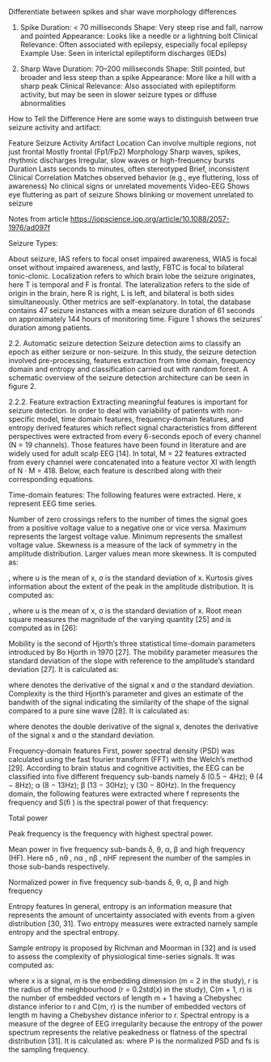 Differentiate between spikes and shar wave morphology differences

1. Spike
Duration: < 70 milliseconds
Shape: Very steep rise and fall, narrow and pointed
Appearance: Looks like a needle or a lightning bolt
Clinical Relevance: Often associated with epilepsy, especially focal epilepsy
Example Use: Seen in interictal epileptiform discharges (IEDs)

2. Sharp Wave
Duration: 70–200 milliseconds
Shape: Still pointed, but broader and less steep than a spike
Appearance: More like a hill with a sharp peak
Clinical Relevance: Also associated with epileptiform activity, but may be seen in slower seizure types or diffuse abnormalities

How to Tell the Difference
Here are some ways to distinguish between true seizure activity and artifact:

Feature	Seizure Activity	Artifact
Location	Can involve multiple regions, not just frontal	Mostly frontal (Fp1/Fp2)
Morphology	Sharp waves, spikes, rhythmic discharges	Irregular, slow waves or high-frequency bursts
Duration	Lasts seconds to minutes, often stereotyped	Brief, inconsistent
Clinical Correlation	Matches observed behavior (e.g., eye fluttering, loss of awareness)	No clinical signs or unrelated movements
Video-EEG	Shows eye fluttering as part of seizure	Shows blinking or movement unrelated to seizure

Notes from article https://iopscience.iop.org/article/10.1088/2057-1976/ad097f

Seizure Types:

 About seizure, IAS refers to focal onset impaired awareness, WIAS is focal onset without impaired awareness, and lastly, FBTC is focal to bilateral tonic-clonic. Localization refers to which brain lobe the seizure originates, here T is temporal and F is frontal. The lateralization refers to the side of origin in the brain, here R is right, L is left, and bilateral is both sides simultaneously. Other metrics are self-explanatory. In total, the database contains 47 seizure instances with a mean seizure duration of 61 seconds on approximately 144 hours of monitoring time. Figure 1 shows the seizures’ duration among patients.

 2.2. Automatic seizure detection
Seizure detection aims to classify an epoch as either seizure or non-seizure. In this study, the seizure detection involved pre-processing, features extraction from time domain, frequency domain and entropy and classification carried out with random forest. A schematic overview of the seizure detection architecture can be seen in figure 2.


2.2.2. Feature extraction
Extracting meaningful features is important for seizure detection. In order to deal with variability of patients with non-specific model, time domain features, frequency-domain features, and entropy derived features which reflect signal characteristics from different perspectives were extracted from every 6-seconds epoch of every channel (N = 19 channels). Those features have been found in literature and are widely used for adult scalp EEG [14]. In total, M = 22 features extracted from every channel were concatenated into a feature vector Xl with length of N · M = 418. Below, each feature is described along with their corresponding equations.

Time-domain features: The following features were extracted. Here, x represent EEG time series.

Number of zero crossings refers to the number of times the signal goes from a positive voltage value to a negative one or vice versa.
Maximum represents the largest voltage value.
Minimum represents the smallest voltage value.
Skewness is a measure of the lack of symmetry in the amplitude distribution. Larger values mean more skewness. It is computed as: 
 
, where u is the mean of x, σ is the standard deviation of x.
Kurtosis gives information about the extent of the peak in the amplitude distribution. It is computed as: 
 
, where u is the mean of x, σ is the standard deviation of x.
Root mean square measures the magnitude of the varying quantity [25] and is computed as in [26]: 
 
 
Mobility is the second of Hjorth’s three statistical time-domain parameters introduced by Bo Hjorth in 1970 [27]. The mobility parameter measures the standard deviation of the slope with reference to the amplitude’s standard deviation [27]. It is calculated as: 
 
 where 
 denotes the derivative of the signal x and σ the standard deviation.
Complexity is the third Hjorth’s parameter and gives an estimate of the bandwith of the signal indicating the similarity of the shape of the signal compared to a pure sine wave [28]. It is calculated as: 
 
 
 
 where 
 denotes the double derivative of the signal x, 
 denotes the derivative of the signal x and σ the standard deviation.

Frequency-domain features First, power spectral density (PSD) was calculated using the fast fourier transform (FFT) with the Welch’s method [29]. According to brain status and cognitive activities, the EEG can be classified into five different frequency sub-bands namely δ (0.5 − 4Hz); θ (4 − 8Hz); α (8 − 13Hz); β (13 − 30Hz); γ (30 − 80Hz). In the frequency domain, the following features were extracted where f represents the frequency and S(fi ) is the spectral power of that frequency:

Total power  
 
Peak frequency is the frequency with highest spectral power.  
 
Mean power in five frequency sub-bands δ, θ, α, β and high frequency (HF). Here nδ , nθ , nα , nβ , nHF represent the number of the samples in those sub-bands respectively. 
 
 
 
 
 
 
 
 
 
Normalized power in five frequency sub-bands δ, θ, α, β and high frequency 
 
 
 
 
 
 
 
 
 

Entropy features In general, entropy is an information measure that represents the amount of uncertainty associated with events from a given distribution [30, 31]. Two entropy measures were extracted namely sample entropy and the spectral entropy.

Sample entropy is proposed by Richman and Moorman in [32] and is used to assess the complexity of physiological time-series signals. It was computed as: 
 
 where x is a signal, m is the embedding dimension (m = 2 in the study), r is the radius of the neighbourhood (r = 0.2std(x) in the study), C(m + 1, r) is the number of embedded vectors of length m + 1 having a Chebyshec distance inferior to r and C(m, r) is the number of embedded vectors of length m having a Chebyshev distance inferior to r.
Spectral entropy is a measure of the degree of EEG irregularity because the entropy of the power spectrum represents the relative peakedness or flatness of the spectral distribution [31]. It is calculated as: 
 where P is the normalized PSD and fs is the sampling frequency.